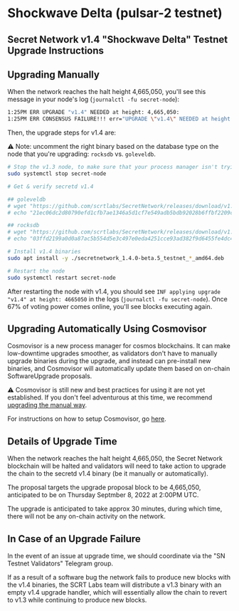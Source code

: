 # Shockwave Delta (pulsar-2 testnet)

## Secret Network v1.4 "Shockwave Delta" Testnet Upgrade Instructions <a href="#secret-network-v1-4-shockwave-delta-testnet-upgrade-instructions" id="secret-network-v1-4-shockwave-delta-testnet-upgrade-instructions"></a>

## Upgrading Manually <a href="#upgrading-manually" id="upgrading-manually"></a>

When the network reaches the halt height 4,665,050, you'll see this message in your node's log (`journalctl -fu secret-node`):

```bash
1:25PM ERR UPGRADE "v1.4" NEEDED at height: 4,665,050:
1:25PM ERR CONSENSUS FAILURE!!! err="UPGRADE \"v1.4\" NEEDED at height: 4,665,050
```

Then, the upgrade steps for v1.4 are:

⚠️ Note: uncomment the right binary based on the database type on the node that you're upgrading: `rocksdb` vs. `goleveldb`.

```bash
# Stop the v1.3 node, to make sure that your process manager isn't trying to restart it while you upgrade
sudo systemctl stop secret-node

# Get & verify secretd v1.4

## goleveldb
# wget "https://github.com/scrtlabs/SecretNetwork/releases/download/v1.4.0-beta.5/secretnetwork_1.4.0-beta.5_testnet_goleveldb_amd64.deb"
# echo "21ec06dc2d80790efd1cfb7ae1346a5d1cf7e549adb5bdb92028b6ffbf2209ce secretnetwork_1.4.0-beta.5_testnet_goleveldb_amd64.deb" | sha256sum --check

## rocksdb
# wget "https://github.com/scrtlabs/SecretNetwork/releases/download/v1.4.0-beta.5/secretnetwork_1.4.0-beta.5_testnet_rocksdb_amd64.deb"
# echo "03ffd2199a0d0a87ac5b554d5e3c497e0eda4251cce93ad382f9d6455fe4dc4e secretnetwork_1.4.0-beta.5_testnet_rocksdb_amd64.deb" | sha256sum --check

# Install v1.4 binaries
sudo apt install -y ./secretnetwork_1.4.0-beta.5_testnet_*_amd64.deb

# Restart the node
sudo systemctl restart secret-node
```

After restarting the node with v1.4, you should see `INF applying upgrade "v1.4" at height: 4665050` in the logs (`journalctl -fu secret-node`). Once 67% of voting power comes online, you'll see blocks executing again.

## Upgrading Automatically Using Cosmovisor <a href="#upgrading-automatically-using-cosmovisor" id="upgrading-automatically-using-cosmovisor"></a>

Cosmovisor is a new process manager for cosmos blockchains. It can make low-downtime upgrades smoother, as validators don't have to manually upgrade binaries during the upgrade, and instead can pre-install new binaries, and Cosmovisor will automatically update them based on on-chain SoftwareUpgrade proposals.

⚠️ Cosmovisor is still new and best practices for using it are not yet established. If you don't feel adventurous at this time, we recommend [upgrading the manual way](#upgrading-manually).

For instructions on how to setup Cosmovisor, go [here](/validators/migration/cosmovisor.md).

## Details of Upgrade Time <a href="#details-of-upgrade-time" id="details-of-upgrade-time"></a>

When the network reaches the halt height 4,665,050, the Secret Network blockchain will be halted and validators will need to take action to upgrade the chain to the secretd v1.4 binary (be it manually or automatically).

The proposal targets the upgrade proposal block to be 4,665,050, anticipated to be on Thursday Septmber 8, 2022 at 2:00PM UTC.

The upgrade is anticipated to take approx 30 minutes, during which time, there will not be any on-chain activity on the network.

## In Case of an Upgrade Failure <a href="#in-case-of-an-upgrade-failure" id="in-case-of-an-upgrade-failure"></a>

In the event of an issue at upgrade time, we should coordinate via the "SN Testnet Validators" Telegram group.

If as a result of a software bug the network fails to produce new blocks with the v1.4 binaries, the SCRT Labs team will distribute a v1.3 binary with an empty v1.4 upgrade handler, which will essentially allow the chain to revert to v1.3 while continuing to produce new blocks.
